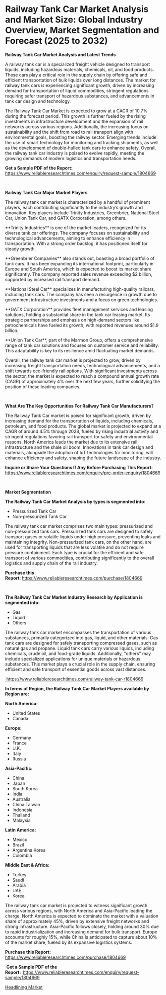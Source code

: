 <p><h1>Railway Tank Car Market Analysis and Market Size: Global Industry Overview, Market Segmentation and Forecast (2025 to 2032)</h1></p><p><strong>Railway Tank Car Market Analysis and Latest Trends</strong></p>
<p><p>A railway tank car is a specialized freight vehicle designed to transport liquids, including hazardous materials, chemicals, oil, and food products. These cars play a critical role in the supply chain by offering safe and efficient transportation of bulk liquids over long distances. The market for railway tank cars is experiencing significant growth, driven by increasing demand for transportation of liquid commodities, stringent regulations requiring safer transport of hazardous substances, and advancements in tank car design and technology.</p><p>The Railway Tank Car Market is expected to grow at a CAGR of 10.7% during the forecast period. This growth is further fueled by the rising investments in infrastructure development and the expansion of rail networks across various regions. Additionally, the increasing focus on sustainability and the shift from road to rail transport align with environmental goals, boosting the railway sector. Emerging trends include the use of smart technology for monitoring and tracking shipments, as well as the development of double-hulled tank cars to enhance safety. Overall, the railway tank car industry is poised to evolve rapidly, meeting the growing demands of modern logistics and transportation needs.</p></p>
<p><strong>Get a Sample PDF of the Report:&nbsp;</strong> <a href="https://www.reliableresearchtimes.com/enquiry/request-sample/1804669?utm_campaign=3028&utm_medium=2&utm_source=Github&utm_content=ia&utm_term=30032025&utm_id=railway-tank-car">https://www.reliableresearchtimes.com/enquiry/request-sample/1804669</a></p>
<p>&nbsp;</p>
<p><strong>Railway Tank Car Major Market Players</strong></p>
<p><p>The railway tank car market is characterized by a handful of prominent players, each contributing significantly to the industry’s growth and innovation. Key players include Trinity Industries, Greenbrier, National Steel Car, Union Tank Car, and GATX Corporation, among others.</p><p>**Trinity Industries** is one of the market leaders, recognized for its diverse tank car offerings. The company focuses on sustainability and technological advancements, aiming to enhance efficiency in transportation. With a strong order backlog, it has positioned itself for steady growth.</p><p>**Greenbrier Companies** also stands out, boasting a broad portfolio of tank cars. It has been expanding its international footprint, particularly in Europe and South America, which is expected to boost its market share significantly. The company reported sales revenue exceeding $2 billion, supported by increased rail transport demand.</p><p>**National Steel Car** specializes in manufacturing high-quality railcars, including tank cars. The company has seen a resurgence in growth due to government infrastructure investments and a focus on green technologies.</p><p>**GATX Corporation** provides fleet management services and leasing solutions, holding a substantial share in the tank car leasing market. Its strategic partnerships and emphasis on high-demand sectors like petrochemicals have fueled its growth, with reported revenues around $1.9 billion.</p><p>**Union Tank Car**, part of the Marmon Group, offers a comprehensive range of tank car solutions and focuses on customer service and reliability. This adaptability is key to its resilience amid fluctuating market demands.</p><p>Overall, the railway tank car market is projected to grow, driven by increasing freight transportation needs, technological advancements, and a shift towards eco-friendly rail options. With significant investments across the sector, the market is expected to reach a compound annual growth rate (CAGR) of approximately 4% over the next few years, further solidifying the position of these leading companies.</p></p>
<p>&nbsp;</p>
<p><strong>What Are The Key Opportunities For Railway Tank Car Manufacturers?</strong></p>
<p><p>The Railway Tank Car market is poised for significant growth, driven by increasing demand for the transportation of liquids, including chemicals, petroleum, and food products. The global market is projected to expand at a CAGR of around 4.5% through 2028, fueled by rising industrial activity and stringent regulations favoring rail transport for safety and environmental reasons. North America leads the market due to its extensive rail infrastructure and the shale oil boom. Innovations in tank car design and materials, alongside the adoption of IoT technologies for monitoring, will enhance efficiency and safety, shaping the future landscape of the industry.</p></p>
<p><strong>Inquire or Share Your Questions If Any Before Purchasing This Report:</strong> <a href="https://www.reliableresearchtimes.com/enquiry/pre-order-enquiry/1804669?utm_campaign=3028&utm_medium=2&utm_source=Github&utm_content=ia&utm_term=30032025&utm_id=railway-tank-car">https://www.reliableresearchtimes.com/enquiry/pre-order-enquiry/1804669</a></p>
<p>&nbsp;</p>
<p><strong>Market Segmentation</strong></p>
<p><strong>The Railway Tank Car Market Analysis by types is segmented into:</strong></p>
<p><ul><li>Pressurized Tank Car</li><li>Non-pressurized Tank Car</li></ul></p>
<p><p>The railway tank car market comprises two main types: pressurized and non-pressurized tank cars. Pressurized tank cars are designed to safely transport gases or volatile liquids under high pressure, preventing leaks and maintaining integrity. Non-pressurized tank cars, on the other hand, are used for transporting liquids that are less volatile and do not require pressure containment. Each type is crucial for the efficient and safe transport of various commodities, contributing significantly to the overall logistics and supply chain of the rail industry.</p></p>
<p><strong>Purchase this Report:&nbsp;</strong><a href="https://www.reliableresearchtimes.com/purchase/1804669?utm_campaign=3028&utm_medium=2&utm_source=Github&utm_content=ia&utm_term=30032025&utm_id=railway-tank-car">https://www.reliableresearchtimes.com/purchase/1804669</a></p>
<p>&nbsp;</p>
<p><strong>The Railway Tank Car Market Industry Research by Application is segmented into:</strong></p>
<p><ul><li>Gas</li><li>Liquid</li><li>Others</li></ul></p>
<p><p>The railway tank car market encompasses the transportation of various substances, primarily categorized into gas, liquid, and other materials. Gas tank cars are designed for safely transporting compressed gases, such as natural gas and propane. Liquid tank cars carry various liquids, including chemicals, crude oil, and food-grade liquids. Additionally, "others" may include specialized applications for unique materials or hazardous substances. This market plays a crucial role in the supply chain, ensuring efficient and safe transport of essential goods across vast distances.</p></p>
<p><a href="https://www.reliableresearchtimes.com/railway-tank-car-r1804669?utm_campaign=3028&utm_medium=2&utm_source=Github&utm_content=ia&utm_term=30032025&utm_id=railway-tank-car">&nbsp;https://www.reliableresearchtimes.com/railway-tank-car-r1804669</a></p>
<p><strong>In terms of Region, the Railway Tank Car Market Players available by Region are:</strong></p>
<p>
    <p> <strong> North America: </strong>
        <ul>
            <li>United States</li>
            <li>Canada</li>
        </ul>
        </p> 
    <p> <strong> Europe: </strong>
        <ul>
            <li>Germany</li>
            <li>France</li>
            <li>U.K.</li>
            <li>Italy</li>
            <li>Russia</li>
        </ul>
        </p> 
    <p> <strong> Asia-Pacific: </strong>
        <ul>
            <li>China</li>
            <li>Japan</li>
            <li>South Korea</li>
            <li>India</li>
            <li>Australia</li>
            <li>China Taiwan</li>
            <li>Indonesia</li>
            <li>Thailand</li>
            <li>Malaysia</li>
        </ul>
        </p> 
    <p> <strong> Latin America: </strong>
        <ul>
            <li>Mexico</li>
            <li>Brazil</li>
            <li>Argentina Korea</li>
            <li>Colombia</li>
        </ul>
        </p> 
    <p> <strong> Middle East & Africa: </strong>
        <ul>
            <li>Turkey</li>
            <li>Saudi</li>
            <li>Arabia</li>
            <li>UAE</li>
            <li>Korea</li>
        </ul>
    </p>
    </p>
<p><p>The railway tank car market is projected to witness significant growth across various regions, with North America and Asia-Pacific leading the charge. North America is expected to dominate the market with a valuation share of approximately 45%, driven by extensive freight networks and strong infrastructure. Asia-Pacific follows closely, holding around 30% due to rapid industrialization and increasing demand for bulk transport. Europe accounts for roughly 15%, while China is anticipated to capture about 10% of the market share, fueled by its expansive logistics systems.</p></p>
<p><strong>Purchase this Report: </strong><a href="https://www.reliableresearchtimes.com/purchase/1804669?utm_campaign=3028&utm_medium=2&utm_source=Github&utm_content=ia&utm_term=30032025&utm_id=railway-tank-car">https://www.reliableresearchtimes.com/purchase/1804669</a></p>
<p>&nbsp;<strong>Get a Sample PDF of the Report:&nbsp;&nbsp;</strong><a href="https://www.reliableresearchtimes.com/enquiry/request-sample/1804669?utm_campaign=3028&utm_medium=2&utm_source=Github&utm_content=ia&utm_term=30032025&utm_id=railway-tank-car">https://www.reliableresearchtimes.com/enquiry/request-sample/1804669</a></p>
<p><strong></strong></p>
<p><p><a href="https://github.com/mohmodsiason/Market-Research-Report-List-1/blob/main/headlining-market.md?utm_campaign=3028&utm_medium=2&utm_source=Github&utm_content=ia&utm_term=30032025&utm_id=railway-tank-car">Headlining Market</a></p></p>